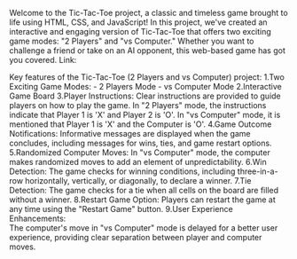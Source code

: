 Welcome to the Tic-Tac-Toe project, a classic and timeless game brought to life using HTML, CSS, and JavaScript! In this project, we've created an interactive and engaging version of Tic-Tac-Toe that offers two exciting game modes: "2 Players" and "vs Computer." Whether you want to challenge a friend or take on an AI opponent, this web-based game has got you covered.
Link:

Key features of the Tic-Tac-Toe (2 Players and vs Computer) project:
1.Two Exciting Game Modes:
     - 2 Players Mode
     - vs Computer Mode
2.Interactive Game Board
3.Player Instructions:
     Clear instructions are provided to guide players on how to play the game.
     In "2 Players" mode, the instructions indicate that Player 1 is 'X' and Player 2 is 'O'.
     In "vs Computer" mode, it is mentioned that Player 1 is 'X' and the Computer is 'O'.
4.Game Outcome Notifications:
     Informative messages are displayed when the game concludes, including messages for wins, ties, and game restart options.
5.Randomized Computer Moves:
     In "vs Computer" mode, the computer makes randomized moves to add an element of unpredictability.
6.Win Detection:
     The game checks for winning conditions, including three-in-a-row horizontally, vertically, or diagonally, to declare a winner.
7.Tie Detection:
     The game checks for a tie when all cells on the board are filled without a winner.
8.Restart Game Option:
     Players can restart the game at any time using the "Restart Game" button.
9.User Experience Enhancements:  
     The computer's move in "vs Computer" mode is delayed for a better user experience, providing clear separation between player and computer moves.
